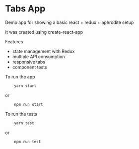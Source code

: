 # Tabs App

Demo app for showing a basic react + redux + aphrodite setup

It was created using create-react-app

Features 
 - state management with Redux
 - multiple API consumption
 - responsive tabs
 - component tests

To run the app
```bash
    yarn start
```
or
```bash
    npm run start
```

To run the tests
```bash
    yarn test
```
or
```bash
    npm run test
```
